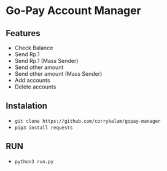 # Go-Pay Account Manager

## Features
- Check Balance
- Send Rp.1
- Send Rp.1 (Mass Sender)
- Send other amount
- Send other amount (Mass Sender)
- Add accounts
- Delete accounts

## Instalation
- `git clone https://github.com/corrykalam/gopay-manager`
- `pip3 install requests`

## RUN
- `python3 run.py`
